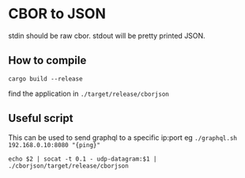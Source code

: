 # CBOR to JSON
stdin should be raw cbor. stdout will be pretty printed JSON.

## How to compile
```
cargo build --release
```
find the application in `./target/release/cborjson`

## Useful script
This can be used to send graphql to a specific ip:port
eg `./graphql.sh 192.168.0.10:8080 "{ping}"`
```
echo $2 | socat -t 0.1 - udp-datagram:$1 | ./cborjson/target/release/cborjson
```
